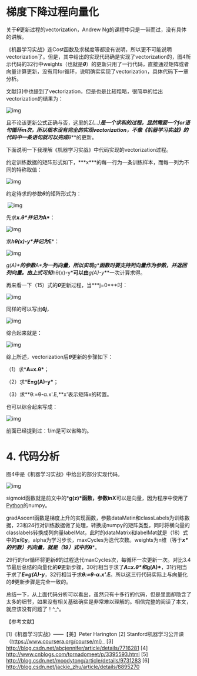 # 梯度下降过程向量化



关于***θ***更新过程的vectorization，Andrew Ng的课程中只是一带而过，没有具体的讲解。

《机器学习实战》连Cost函数及求梯度等都没有说明，所以更不可能说明vectorization了。但是，其中给出的实现代码确是实现了vectorization的，图4所示代码的32行中weights（也就是***θ***）的更新只用了一行代码，直接通过矩阵或者向量计算更新，没有用for循环，说明确实实现了vectorization，具体代码下一章分析。

文献[3]中也提到了vectorization，但是也是比较粗略，很简单的给出vectorization的结果为：

  ![img](https://img-blog.csdn.net/20131113203911984?watermark/2/text/aHR0cDovL2Jsb2cuY3Nkbi5uZXQvZG9uZ3Rpbmd6aGl6aQ==/font/5a6L5L2T/fontsize/400/fill/I0JBQkFCMA==/dissolve/70/gravity/SouthEast)

且不论该更新公式正确与否，这里的**Σ(...)**是一个求和的过程，显然需要一个for语句循环m次，所以根本没有完全的实现vectorization，不像《机器学习实战》的代码中一条语句就可以完成***θ***的更新。

下面说明一下我理解《机器学习实战》中代码实现的vectorization过程。

约定训练数据的矩阵形式如下，***x\***的每一行为一条训练样本，而每一列为不同的特称取值：

![img](https://img-blog.csdn.net/20131113203934875?watermark/2/text/aHR0cDovL2Jsb2cuY3Nkbi5uZXQvZG9uZ3Rpbmd6aGl6aQ==/font/5a6L5L2T/fontsize/400/fill/I0JBQkFCMA==/dissolve/70/gravity/SouthEast)





约定待求的参数***θ***的矩阵形式为：

​     ![img](https://img-blog.csdn.net/20131113203954453?watermark/2/text/aHR0cDovL2Jsb2cuY3Nkbi5uZXQvZG9uZ3Rpbmd6aGl6aQ==/font/5a6L5L2T/fontsize/400/fill/I0JBQkFCMA==/dissolve/70/gravity/SouthEast)

先求***x.θ\***并记为***A\***：

![img](https://img-blog.csdn.net/20131113204012546?watermark/2/text/aHR0cDovL2Jsb2cuY3Nkbi5uZXQvZG9uZ3Rpbmd6aGl6aQ==/font/5a6L5L2T/fontsize/400/fill/I0JBQkFCMA==/dissolve/70/gravity/SouthEast)

求***hθ(x)-y\***并记为***E***：

![img](https://img-blog.csdn.net/20131113204103593?watermark/2/text/aHR0cDovL2Jsb2cuY3Nkbi5uZXQvZG9uZ3Rpbmd6aGl6aQ==/font/5a6L5L2T/fontsize/400/fill/I0JBQkFCMA==/dissolve/70/gravity/SouthEast)

***g(A)\***的参数***A\***为一列向量，所以实现***g\***函数时要支持列向量作为参数，并返回列向量。由上式可知***hθ(x)-y\***可以由***g(A)-y***一次计算求得。

再来看一下（15）式的***θ***更新过程，当***j=0\***时：

![img](https://img-blog.csdn.net/20131113204122000?watermark/2/text/aHR0cDovL2Jsb2cuY3Nkbi5uZXQvZG9uZ3Rpbmd6aGl6aQ==/font/5a6L5L2T/fontsize/400/fill/I0JBQkFCMA==/dissolve/70/gravity/SouthEast)

同样的可以写出***θj***，

![img](https://img-blog.csdn.net/20131113204138093?watermark/2/text/aHR0cDovL2Jsb2cuY3Nkbi5uZXQvZG9uZ3Rpbmd6aGl6aQ==/font/5a6L5L2T/fontsize/400/fill/I0JBQkFCMA==/dissolve/70/gravity/SouthEast)

综合起来就是：

![img](https://img-blog.csdn.net/20131113204152062?watermark/2/text/aHR0cDovL2Jsb2cuY3Nkbi5uZXQvZG9uZ3Rpbmd6aGl6aQ==/font/5a6L5L2T/fontsize/400/fill/I0JBQkFCMA==/dissolve/70/gravity/SouthEast)

综上所述，vectorization后***θ***更新的步骤如下：

（1）求***A=x.θ\***；

（2）求***E=g(A)-y\***；

（3）求**θ:=θ-α.x'.E,**x'表示矩阵x的转置。

也可以综合起来写成：

![img](https://img-blog.csdn.net/20131213085438093)

前面已经提到过：1/m是可以省略的。

# 4. 代码分析

图4中是《机器学习实战》中给出的部分实现代码。

![img](https://img-blog.csdn.net/20131113202512453?watermark/2/text/aHR0cDovL2Jsb2cuY3Nkbi5uZXQvZG9uZ3Rpbmd6aGl6aQ==/font/5a6L5L2T/fontsize/400/fill/I0JBQkFCMA==/dissolve/70/gravity/SouthEast)

 

sigmoid函数就是前文中的***g(z)\***函数，参数**inX**可以是向量，因为程序中使用了[Python](http://lib.csdn.net/base/python)的numpy。

gradAscent函数是梯度上升的实现函数，参数dataMatin和classLabels为训练数据，23和24行对训练数据做了处理，转换成numpy的矩阵类型，同时将横向量的classlabels转换成列向量labelMat，此时的dataMatrix和labelMat就是（18）式中的**x**和**y**。alpha为学习步长，maxCycles为迭代次数。weights为n维（等于***x\***的列数）列向量，就是（19）式中的***θ***。

29行的for循环将更新***θ***的过程迭代maxCycles次，每循环一次更新一次。对比3.4节最后总结的向量化的***θ***更新步骤，30行相当于求了***A=x.θ\***和***g(A)\***，31行相当于求了***E=g(A)-y***，32行相当于求***θ:=θ-α.x'.E***。所以这三行代码实际上与向量化的***θ***更新步骤是完全一致的。

总结一下，从上面代码分析可以看出，虽然只有十多行的代码，但是里面却隐含了太多的细节，如果没有相关基础确实是非常难以理解的。相信完整的阅读了本文，就应该没有问题了！^_^。

 

【参考文献】

[1]《机器学习实战》——【美】Peter Harington
[2] Stanford机器学习公开课（https://www.coursera.org/course/ml）
[3] http://blog.csdn.net/abcjennifer/article/details/7716281
[4] http://www.cnblogs.com/tornadomeet/p/3395593.html
[5] http://blog.csdn.net/moodytong/article/details/9731283
[6] http://blog.csdn.net/jackie_zhu/article/details/8895270